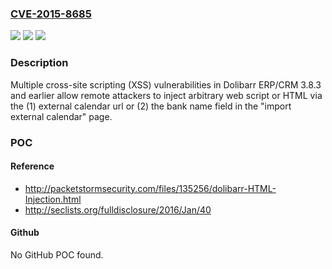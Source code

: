 ### [CVE-2015-8685](https://cve.mitre.org/cgi-bin/cvename.cgi?name=CVE-2015-8685)
![](https://img.shields.io/static/v1?label=Product&message=n%2Fa&color=blue)
![](https://img.shields.io/static/v1?label=Version&message=n%2Fa&color=blue)
![](https://img.shields.io/static/v1?label=Vulnerability&message=n%2Fa&color=brighgreen)

### Description

Multiple cross-site scripting (XSS) vulnerabilities in Dolibarr ERP/CRM 3.8.3 and earlier allow remote attackers to inject arbitrary web script or HTML via the (1) external calendar url or (2) the bank name field in the "import external calendar" page.

### POC

#### Reference
- http://packetstormsecurity.com/files/135256/dolibarr-HTML-Injection.html
- http://seclists.org/fulldisclosure/2016/Jan/40

#### Github
No GitHub POC found.

